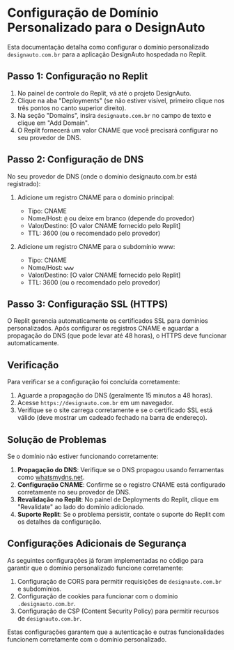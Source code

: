 # Configuração de Domínio Personalizado para o DesignAuto

Esta documentação detalha como configurar o domínio personalizado `designauto.com.br` para a aplicação DesignAuto hospedada no Replit.

## Passo 1: Configuração no Replit

1. No painel de controle do Replit, vá até o projeto DesignAuto.
2. Clique na aba "Deployments" (se não estiver visível, primeiro clique nos três pontos no canto superior direito).
3. Na seção "Domains", insira `designauto.com.br` no campo de texto e clique em "Add Domain".
4. O Replit fornecerá um valor CNAME que você precisará configurar no seu provedor de DNS.

## Passo 2: Configuração de DNS

No seu provedor de DNS (onde o domínio designauto.com.br está registrado):

1. Adicione um registro CNAME para o domínio principal:
   - Tipo: CNAME
   - Nome/Host: `@` ou deixe em branco (depende do provedor)
   - Valor/Destino: [O valor CNAME fornecido pelo Replit]
   - TTL: 3600 (ou o recomendado pelo provedor)

2. Adicione um registro CNAME para o subdomínio www:
   - Tipo: CNAME
   - Nome/Host: `www`
   - Valor/Destino: [O valor CNAME fornecido pelo Replit]
   - TTL: 3600 (ou o recomendado pelo provedor)

## Passo 3: Configuração SSL (HTTPS)

O Replit gerencia automaticamente os certificados SSL para domínios personalizados. Após configurar os registros CNAME e aguardar a propagação do DNS (que pode levar até 48 horas), o HTTPS deve funcionar automaticamente.

## Verificação

Para verificar se a configuração foi concluída corretamente:

1. Aguarde a propagação do DNS (geralmente 15 minutos a 48 horas).
2. Acesse `https://designauto.com.br` em um navegador.
3. Verifique se o site carrega corretamente e se o certificado SSL está válido (deve mostrar um cadeado fechado na barra de endereço).

## Solução de Problemas

Se o domínio não estiver funcionando corretamente:

1. **Propagação do DNS**: Verifique se o DNS propagou usando ferramentas como [whatsmydns.net](https://www.whatsmydns.net/).
2. **Configuração CNAME**: Confirme se o registro CNAME está configurado corretamente no seu provedor de DNS.
3. **Revalidação no Replit**: No painel de Deployments do Replit, clique em "Revalidate" ao lado do domínio adicionado.
4. **Suporte Replit**: Se o problema persistir, contate o suporte do Replit com os detalhes da configuração.

## Configurações Adicionais de Segurança

As seguintes configurações já foram implementadas no código para garantir que o domínio personalizado funcione corretamente:

1. Configuração de CORS para permitir requisições de `designauto.com.br` e subdomínios.
2. Configuração de cookies para funcionar com o domínio `.designauto.com.br`.
3. Configuração de CSP (Content Security Policy) para permitir recursos de `designauto.com.br`.

Estas configurações garantem que a autenticação e outras funcionalidades funcionem corretamente com o domínio personalizado.